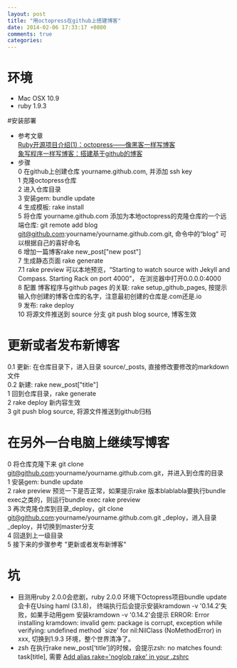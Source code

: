 ```yaml
---
layout: post
title: "用octopress在github上搭建博客"
date: 2014-02-06 17:33:17 +0800
comments: true
categories: 
---
```

# 环境
* Mac OSX 10.9
* ruby 1.9.3

#安装部署
* 参考文章  
 [Ruby开源项目介绍(1)：octopress——像黑客一样写博客](http://www.yangzhiping.com/tech/octopress.html)  
 [象写程序一样写博客：搭建基于github的博客](http://blog.devtang.com/blog/2012/02/10/setup-blog-based-on-github/)
* 步骤  
0 在github上创建仓库 yourname.github.com, 并添加 ssh key  
1 克隆octopress仓库  
2 进入仓库目录                    
3 安装gem: bundle update  
4 生成模板: rake install    
5 将仓库 yourname.github.com 添加为本地octopress的克隆仓库的一个远端仓库: git remote add blog git@github.com:yourname/yourname.github.com.git, 命令中的“blog“ 可以根据自己的喜好命名  
6 增加一篇博客rake new_post["new post"]  
7 生成静态页面 rake generate  
7.1 rake preview 可以本地预览，“Starting to watch source with Jekyll and Compass. Starting Rack on port 4000”， 在浏览器中打开0.0.0.0:4000  
8 配置 博客程序与github pages 的关联: rake setup_github_pages, 按提示输入你创建的博客仓库的名字，注意最初创建的仓库是.com还是.io  
9 发布: rake deploy  
10 将源文件推送到 source 分支 git push blog source, 博客生效

# 更新或者发布新博客
0.1 更新: 在仓库目录下，进入目录 source/_posts, 直接修改要修改的markdown 文件  
0.2 新建: rake new_post["title"]  
1 回到仓库目录，rake generate  
2 rake deploy  新内容生效  
3 git push blog source, 将源文件推送到github归档  

# 在另外一台电脑上继续写博客
0 将仓库克隆下来 git clone git@github.com:yourname/yourname.github.com.git，并进入到仓库的目录    
1 安装gem: bundle update  
2 rake preview 预览一下是否正常，如果提示rake 版本blablabla要执行bundle exec之类的，则运行bundle exec rake preview  
3 再次克隆仓库到目录_deploy，git clone git@github.com:yourname/yourname.github.com.git _deploy，进入目录_deploy，并切换到master分支   
4 回退到上一级目录  
5 接下来的步骤参考 "更新或者发布新博客"


# 坑

* 目测用ruby 2.0.0会悲剧，ruby 2.0.0 环境下Octopress项目bundle update 会卡在Using haml (3.1.8)， 终端执行后会提示安装kramdown -v '0.14.2'失败，如果手动用gem 安装kramdown -v '0.14.2'会提示 ERROR:  Error installing kramdown:
	invalid gem: package is corrupt, exception while verifying: undefined method `size' for nil:NilClass (NoMethodError) in xxx, 切换到1.9.3 环境，整个世界清净了。
* zsh 在执行rake new_post[‘title’]的时候，会提示zsh: no matches found: task[title], 需要
[Add alias rake='noglob rake' in your .zshrc](https://github.com/robbyrussell/oh-my-zsh/issues/433)   


